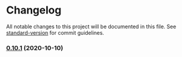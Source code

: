 # Changelog

All notable changes to this project will be documented in this file. See [standard-version](https://github.com/conventional-changelog/standard-version) for commit guidelines.

### [0.10.1](https://github.com/BlackGlory/return-style/compare/v0.10.0...v0.10.1) (2020-10-10)
